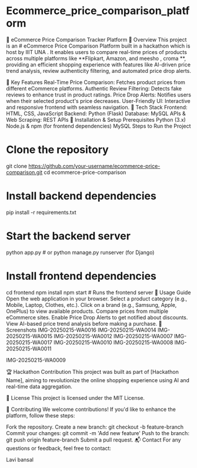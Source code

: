 # Ecommerce_price_comparison_platform
🛒 eCommerce Price Comparison Tracker Platform
🚀 Overview
This project is an # eCommerce Price Comparison Platform built in a hackathon which is host by IIIT UNA . It enables users to compare real-time prices of products across multiple platforms like **Flipkart, Amazon, and meesho , croma **, providing an efficient shopping experience with features like AI-driven price trend analysis, review authenticity filtering, and automated price drop alerts.

🎯 Key Features
Real-Time Price Comparison: Fetches product prices from different eCommerce platforms.
Authentic Review Filtering: Detects fake reviews to enhance trust in product ratings.
Price Drop Alerts: Notifies users when their selected product's price decreases.
User-Friendly UI: Interactive and responsive frontend with seamless navigation.
🔧 Tech Stack
Frontend: HTML, CSS, JavaScript
Backend: Python (Flask)
Database: MySQL
APIs & Web Scraping: REST APIs
📌 Installation & Setup
Prerequisites
Python (3.x)
Node.js & npm (for frontend dependencies)
MySQL
Steps to Run the Project
# Clone the repository
git clone https://github.com/your-username/ecommerce-price-comparison.git
cd ecommerce-price-comparison

# Install backend dependencies
pip install -r requirements.txt

# Start the backend server
python app.py  # or python manage.py runserver (for Django)

# Install frontend dependencies
cd frontend
npm install
npm start  # Runs the frontend server
📌 Usage Guide
Open the web application in your browser.
Select a product category (e.g., Mobile, Laptop, Clothes, etc.).
Click on a brand (e.g., Samsung, Apple, OnePlus) to view available products.
Compare prices from multiple eCommerce sites.
Enable Price Drop Alerts to get notified about discounts.
View AI-based price trend analysis before making a purchase.
📸 Screenshots
IMG-20250215-WA0016 IMG-20250215-WA0014 IMG-20250215-WA0015 IMG-20250215-WA0012 IMG-20250215-WA0007 IMG-20250215-WA0017 IMG-20250215-WA0010 IMG-20250215-WA0008 IMG-20250215-WA0011

IMG-20250215-WA0009

🏆 Hackathon Contribution
This project was built as part of [Hackathon Name], aiming to revolutionize the online shopping experience using AI and real-time data aggregation.

📜 License
This project is licensed under the MIT License.

🤝 Contributing
We welcome contributions! If you'd like to enhance the platform, follow these steps:

Fork the repository.
Create a new branch: git checkout -b feature-branch
Commit your changes: git commit -m 'Add new feature'
Push to the branch: git push origin feature-branch
Submit a pull request.
📬 Contact
For any questions or feedback, feel free to contact:

Lavi bansal
